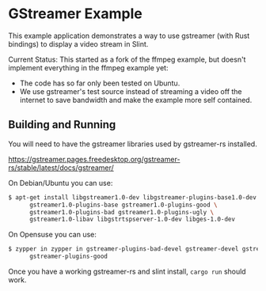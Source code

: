 <!-- Copyright © SixtyFPS GmbH <info@slint.dev> ; SPDX-License-Identifier: MIT -->

# GStreamer Example

This example application demonstrates a way to use gstreamer (with Rust bindings) to display a video stream in Slint.

Current Status: This started as a fork of the ffmpeg example, but doesn't implement everything in the ffmpeg example yet:
* The code has so far only been tested on Ubuntu.
* We use gstreamer's test source instead of streaming a video off the internet to save bandwidth and make the example more self contained.

## Building and Running

You will need to have the gstreamer libraries used by gstreamer-rs installed.

https://gstreamer.pages.freedesktop.org/gstreamer-rs/stable/latest/docs/gstreamer/

On Debian/Ubuntu you can use:

```bash
$ apt-get install libgstreamer1.0-dev libgstreamer-plugins-base1.0-dev \
      gstreamer1.0-plugins-base gstreamer1.0-plugins-good \
      gstreamer1.0-plugins-bad gstreamer1.0-plugins-ugly \
      gstreamer1.0-libav libgstrtspserver-1.0-dev libges-1.0-dev
```

On Opensuse you can use:

```bash
$ zypper in zypper in gstreamer-plugins-bad-devel gstreamer-devel gstreamer-plugins-base-devel \
      gstreamer-plugins-good
```

Once you have a working gstreamer-rs and slint install, `cargo run` should work.
